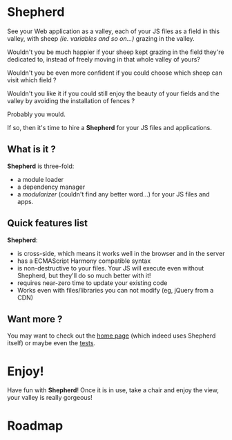 # Shepherd

See your Web application as a valley, each of your JS files as a field in this valley, with sheep *(ie. variables and so on...)* grazing in the valley.

Wouldn't you be much happier if your sheep kept grazing in the field they're dedicated to, instead of freely moving in that whole valley of yours?

Wouldn't you be even more confident if you could choose which sheep can visit which field ?

Wouldn't you like it if you could still enjoy the beauty of your fields and the valley by avoiding the installation of fences ?

Probably you would.

If so, then it's time to hire a __Shepherd__ for your JS files and applications.

## What is it ?

__Shepherd__ is three-fold:

* a module loader
* a dependency manager
* a _modularizer_ (couldn't find any better word...) for your JS files and apps.

## Quick features list

__Shepherd__:

* is cross-side, which means it works well in the browser and in the server
* has a ECMAScript Harmony compatible syntax
* is non-destructive to your files. Your JS will execute even without Shepherd, but they'll do so much better with it!
* requires near-zero time to update your existing code 
* Works even with files/libraries you can not modify (eg, jQuery from a CDN)

## Want more ?

You may want to check out the [home page](http://xcambar.github.com/shepherd-js) (which indeed uses Shepherd itself) or maybe even the [tests](http://xcambar.github.com/shepherd-js/vendor/shepherd/test/).

# Enjoy!

Have fun with __Shepherd__! Once it is in use, take a chair and enjoy the view, your valley is really gorgeous!

# Roadmap


